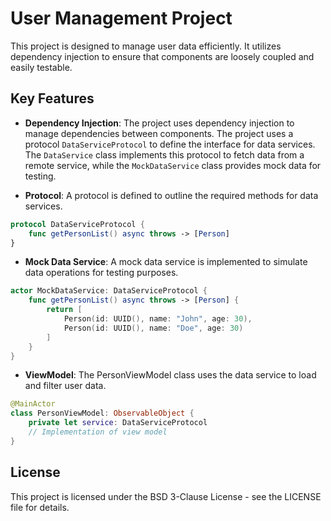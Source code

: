 # User Management Project

This project is designed to manage user data efficiently. It utilizes dependency injection to ensure that components are loosely coupled and easily testable.

## Key Features

- **Dependency Injection**: The project uses dependency injection to manage dependencies between components.
The project uses a protocol `DataServiceProtocol` to define the interface for data services. The `DataService` class implements this protocol to fetch data from a remote service, while the `MockDataService` class provides mock data for testing.

- **Protocol**: A protocol is defined to outline the required methods for data services.

```swift
protocol DataServiceProtocol {
    func getPersonList() async throws -> [Person]
}
```

- **Mock Data Service**: A mock data service is implemented to simulate data operations for testing purposes.

```swift
actor MockDataService: DataServiceProtocol {
    func getPersonList() async throws -> [Person] {
        return [
            Person(id: UUID(), name: "John", age: 30),
            Person(id: UUID(), name: "Doe", age: 30)
        ]
    }
}
```

- **ViewModel**: The PersonViewModel class uses the data service to load and filter user data.

```swift
@MainActor
class PersonViewModel: ObservableObject {
    private let service: DataServiceProtocol
    // Implementation of view model
}
```

## License

This project is licensed under the BSD 3-Clause License - see the LICENSE file for details.
